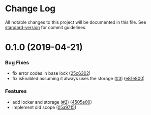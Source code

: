 # Change Log

All notable changes to this project will be documented in this file. See [standard-version](https://github.com/conventional-changelog/standard-version) for commit guidelines.

<a name="0.1.0"></a>
# 0.1.0 (2019-04-21)


### Bug Fixes

* fix error codes in base lock ([25c6302](https://github.com/ipfs-shipyard/js-idm-wallet/commit/25c6302))
* fix isEnabled assuming it always uses the storage ([#3](https://github.com/ipfs-shipyard/js-idm-wallet/issues/3)) ([e81e800](https://github.com/ipfs-shipyard/js-idm-wallet/commit/e81e800))


### Features

* add locker and storage ([#2](https://github.com/ipfs-shipyard/js-idm-wallet/issues/2)) ([4505e00](https://github.com/ipfs-shipyard/js-idm-wallet/commit/4505e00))
* implement did scope ([05a9715](https://github.com/ipfs-shipyard/js-idm-wallet/commit/05a9715))
